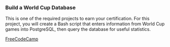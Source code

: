### Build a World Cup Database

This is one of the required projects to earn your certification. For this project, you will create a Bash script that enters information from World Cup games into PostgreSQL, then query the database for useful statistics.

[FreeCodeCamp](https://www.freecodecamp.org/learn/relational-database/build-a-world-cup-database-project/build-a-world-cup-database)

